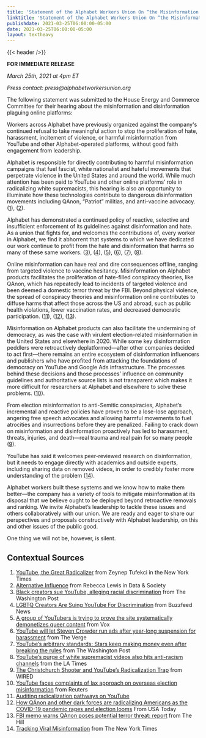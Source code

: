 ```yaml
---
title: 'Statement of the Alphabet Workers Union On “the Misinformation and Disinformation Plaguing Online Platforms” Before the House Energy and Commerce Committee March 25, 2021'
linktitle: 'Statement of the Alphabet Workers Union On “the Misinformation and Disinformation Plaguing Online Platforms” Before the House Energy and Commerce Committee March 25, 2021'
publishdate: 2021-03-25T06:00:00-05:00
date: 2021-03-25T06:00:00-05:00
layout: textheavy
---
```


{{< header />}}

**FOR IMMEDIATE RELEASE**

_March 25th, 2021 at 4pm ET_

_Press contact: press@alphabetworkersunion.org_

The following statement was submitted to the House Energy and Commerce Committee for their hearing about the misinformation and disinformation plaguing online platforms:

Workers across Alphabet have previously organized against the company's continued refusal to take meaningful action to stop the proliferation of hate, harassment, incitement of violence, or harmful misinformation from YouTube and other Alphabet-operated platforms, without good faith engagement from leadership. 

Alphabet is responsible for directly contributing to harmful misinformation campaigns that fuel fascist, white nationalist and hateful movements that perpetrate violence in the United States and around the world. While much attention has been paid to YouTube and other online platforms’ role in radicalizing white supremacists, this hearing is also an opportunity to illuminate how these technologies contribute to dangerous disinformation movements including QAnon, “Patriot” militias, and anti-vaccine advocacy. ([1](https://www.nytimes.com/2018/03/10/opinion/sunday/youtube-politics-radical.html)), ([2](https://datasociety.net/library/alternative-influence/)). 

Alphabet has demonstrated a continued policy of reactive, selective and insufficient enforcement of its guidelines against disinformation and hate. As a union that fights for, and welcomes the contributions of, every worker in Alphabet, we find it abhorrent that systems to which we have dedicated our work continue to profit from the hate and disinformation that harms so many of these same workers. ([3](https://www.washingtonpost.com/technology/2020/06/18/black-creators-sue-youtube-alleged-race-discrimination/)), ([4](https://www.buzzfeednews.com/article/laurenstrapagiel/lgbtq-creators-youtube-lawsuit)), ([5](https://www.vox.com/culture/2019/10/10/20893258/youtube-lgbtq-censorship-demonetization-nerd-city-algorithm-report)), ([6](https://www.theverge.com/2020/8/12/21365601/youtube-steven-crowder-monetization-reinstated-harassment-carlos-maza)), ([7](https://www.washingtonpost.com/technology/2019/08/09/youtubes-arbitrary-standards-stars-keep-making-money-even-after-breaking-rules/)), ([8](https://www.latimes.com/business/la-fi-tn-youtube-hate-extremism-20190606-story.html)). 

Online misinformation can have real and dire consequences offline, ranging from targeted violence to vaccine hesitancy. Misinformation on Alphabet products facilitates the proliferation of hate-filled conspiracy theories, like QAnon, which has repeatedly lead to incidents of targeted violence and been deemed a domestic terror threat by the FBI. Beyond physical violence, the spread of conspiracy theories and misinformation online contributes to diffuse harms that affect those across the US and abroad, such as public health violations, lower vaccination rates, and decreased democratic participation. ([11](https://dl.acm.org/doi/abs/10.1145/3351095.3372879)), ([12](https://www.usatoday.com/in-depth/tech/2020/08/31/qanon-conspiracy-theories-trump-election-covid-19-pandemic-extremist-groups/5662374002/)), ([13](https://thehill.com/policy/national-security/fbi/455770-fbi-memo-warns-qanon-poses-a-potential-terror-threat-report)). 

Misinformation on Alphabet products can also facilitate the undermining of democracy, as was the case with virulent election-related misinformation in the United States and elsewhere in 2020. While some key disinformation peddlers were retroactively deplatformed—after other companies decided to act first—there remains an entire ecosystem of disinformation influencers and publishers who have profited from attacking the foundations of democracy on YouTube and Google Ads infrastructure. The processes behind these decisions and those processes’ influence on community guidelines and authoritative source lists is not transparent which makes it more difficult for researchers at Alphabet and elsewhere to solve these problems. ([10](http://reuters.com/article/us-youtube-myanmar-misinformation/youtube-faces-complaints-of-lax-approach-on-overseas-election-misinformation-idUSKBN28S0QE)).

From election misinformation to anti-Semitic conspiracies, Alphabet’s incremental and reactive policies have proven to be a lose-lose approach, angering free speech advocates and allowing harmful movements to fuel atrocities and insurrections before they are penalized. Failing to crack down on misinformation and disinformation proactively has led to harassment, threats, injuries, and death—real trauma and real pain for so many people ([9](https://www.wired.com/story/christchurch-shooter-youtube-radicalization-extremism/)). 

YouTube has said it welcomes peer-reviewed research on disinformation, but it needs to engage directly with academics and outside experts, including sharing data on removed videos, in order to credibly foster more understanding of the problem ([14](https://www.nytimes.com/live/2020/2020-election-misinformation-distortions#youtube-clamped-down-on-content-but-researchers-say-qanon-still-spread)).

Alphabet workers built these systems and we know how to make them better—the company has a variety of tools to mitigate misinformation at its disposal that we believe ought to be deployed beyond retroactive removals and ranking. We invite Alphabet’s leadership to tackle these issues and others collaboratively with our union. We are ready and eager to share our perspectives and proposals constructively with Alphabet leadership, on this and other issues of the public good.

One thing we will not be, however, is silent. 


## Contextual Sources
1. [YouTube, the Great Radicalizer](https://www.nytimes.com/2018/03/10/opinion/sunday/youtube-politics-radical.html) from Zeynep Tufekci in the New York Times
2. [Alternative Influence](https://datasociety.net/library/alternative-influence/) from Rebecca Lewis in Data & Society
3. [Black creators sue YouTube, alleging racial discrimination](https://www.washingtonpost.com/technology/2020/06/18/black-creators-sue-youtube-alleged-race-discrimination/) from The Washington Post
4. [LGBTQ Creators Are Suing YouTube For Discrimination](https://www.buzzfeednews.com/article/laurenstrapagiel/lgbtq-creators-youtube-lawsuit) from Buzzfeed News
5. [A group of YouTubers is trying to prove the site systematically demonetizes queer content](https://www.vox.com/culture/2019/10/10/20893258/youtube-lgbtq-censorship-demonetization-nerd-city-algorithm-report) from Vox
6. [YouTube will let Steven Crowder run ads after year-long suspension for harassment](https://www.theverge.com/2020/8/12/21365601/youtube-steven-crowder-monetization-reinstated-harassment-carlos-maza) from The Verge
7. [YouTube’s arbitrary standards: Stars keep making money even after breaking the rules](https://www.washingtonpost.com/technology/2019/08/09/youtubes-arbitrary-standards-stars-keep-making-money-even-after-breaking-rules/) from The Washington Post
8. [YouTube’s purge of white supremacist videos also hits anti-racism channels](https://www.latimes.com/business/la-fi-tn-youtube-hate-extremism-20190606-story.html) from the LA Times
9. [The Christchurch Shooter and YouTube’s Radicalization Trap](https://www.wired.com/story/christchurch-shooter-youtube-radicalization-extremism/) from WIRED
10. [YouTube faces complaints of lax approach on overseas election misinformation](https://www.reuters.com/article/us-youtube-myanmar-misinformation/youtube-faces-complaints-of-lax-approach-on-overseas-election-misinformation-idUSKBN28S0QE) from Reuters
11. [Auditing radicalization pathways on YouTube](https://dl.acm.org/doi/abs/10.1145/3351095.3372879)
12. [How QAnon and other dark forces are radicalizing Americans as the COVID-19 pandemic rages and election looms](https://www.usatoday.com/in-depth/tech/2020/08/31/qanon-conspiracy-theories-trump-election-covid-19-pandemic-extremist-groups/5662374002/) From USA Today
13. [FBI memo warns QAnon poses potential terror threat: report](https://thehill.com/policy/national-security/fbi/455770-fbi-memo-warns-qanon-poses-a-potential-terror-threat-report) from The Hill
14. [Tracking Viral Misinformation](https://www.nytimes.com/live/2020/2020-election-misinformation-distortions#youtube-clamped-down-on-content-but-researchers-say-qanon-still-spread) from The New York Times
